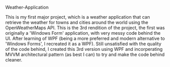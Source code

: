 Weather-Application

This is my first major project, which is a weather application that can retrieve the weather for towns and cities around the world using the OpenWeatherMaps API. This is the 3rd rendition of the project, the first was originally a 'Windows Form' application, with very messy code behind the UI. After learning of WPF (being a more preferred and modern alternative to 'Windows Forms', I recreated it as a WPF). Still unsatisfied with the quality of the code behind, I created this 3rd version using WPF and incorperating MVVM architectural pattern (as best I can) to try and make the code behind cleaner.
